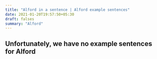 ```yaml
---
title: "Alford in a sentence | Alford example sentences"
date: 2021-01-20T19:57:50+05:30
draft: falses
summary: "Alford"
---
```

## Unfortunately, we have no example sentences for Alford                 
